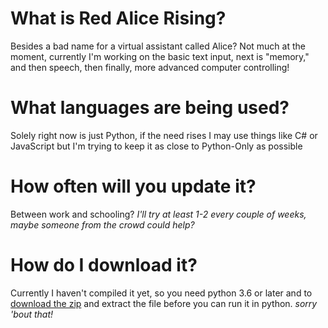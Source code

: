 # What is Red Alice Rising?
Besides a bad name for a virtual assistant called Alice? Not much at the moment, currently I'm working on the basic text input, next is "memory," and then speech, then finally, more advanced computer controlling!

# What languages are being used?
Solely right now is just Python, if the need rises I may use things like C# or JavaScript but I'm trying to keep it as close to Python-Only as possible

# How often will you update it?
Between work and schooling? *I'll try at least 1-2 every couple of weeks, maybe someone from the crowd could help?*

# How do I download it?
Currently I haven't compiled it yet, so you need python 3.6 or later and to [download the zip](https://github.com/KazutoKashima/Project-Red-Alice-Rising/archive/master.zip) and extract the file before you can run it in python. *sorry 'bout that!*
